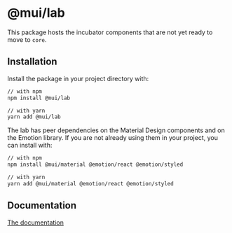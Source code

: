 # @mui/lab

This package hosts the incubator components that are not yet ready to move to `core`.

## Installation

Install the package in your project directory with:

<!-- #default-branch-switch -->

```sh
// with npm
npm install @mui/lab

// with yarn
yarn add @mui/lab
```

The lab has peer dependencies on the Material Design components and on the Emotion library.
If you are not already using them in your project, you can install with:

<!-- #default-branch-switch -->

```sh
// with npm
npm install @mui/material @emotion/react @emotion/styled

// with yarn
yarn add @mui/material @emotion/react @emotion/styled
```

## Documentation

<!-- #default-branch-switch -->

[The documentation](https://mui.com/components/about-the-lab/)
